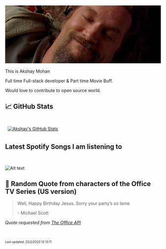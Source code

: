 [![Akshay's GitHub Banner](./assets/bigLebowski.jpg)](https://github.com/AkshayHere)

This is Akshay Mohan

Full time Full-stack developer & Part time Movie Buff.

Would love to contribute to open source world.

## &#x1f4c8; GitHub Stats

<br>
<a href="https://github.com/akshayhere">
  <img align="center" style="margin:0.5rem" src="https://dudes-abides-this-github-stats.vercel.app/api/top-langs/?username=akshayhere&layout=compact&hide=html,css&disable_animations=true&theme=cobalt&card_width=410px" alt="Akshay's GitHub Stats" />
</a>

<br>

## Latest Spotify Songs I am listening to

<br>

![Alt text](https://spotify-recently-played-readme.vercel.app/api?user=akshay_here&unique={true|1|on|yes})

## 📣 Random Quote from characters of the Office TV Series (US version)

> Well, Happy Birthday Jesus. Sorry your party’s so lame.
>
> <p>- Michael Scott</p>

_Quote requested from [The Office API](https://www.officeapi.dev/)_

<br>

<sub><sup>Last updated: 22/2/2023 12:13:11</sup></sub>

<!-- > ### Want to know how I made this README?
>
> [Credits](https://github.com/braydoncoyer)! -->

